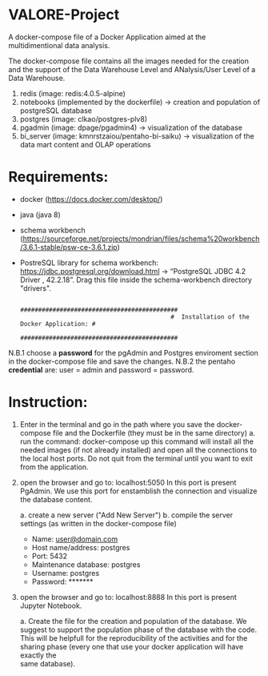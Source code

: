# VALORE-Project
A docker-compose file of a Docker Application aimed at the multidimentional data analysis. 

The docker-compose file contains all the images needed for the creation and the support of the Data Warehouse Level and ANalysis/User Level of a Data Warehouse.

1. redis (image: redis:4.0.5-alpine)    
2. notebooks (implemented by the dockerfile) -> creation and population of postgreSQL database
3. postgres (image: clkao/postgres-plv8)
4. pgadmin (image: dpage/pgadmin4) -> visualization of the database
5. bi_server (image: kmnrstzaiou/pentaho-bi-saiku) -> visualization of the data mart content and OLAP operations


# Requirements:

- docker (https://docs.docker.com/desktop/)
- java (java 8)
- schema workbench (https://sourceforge.net/projects/mondrian/files/schema%20workbench/3.6.1-stable/psw-ce-3.6.1.zip) 
- PostreSQL library for schema workbench: https://jdbc.postgresql.org/download.html -> “PostgreSQL JDBC 4.2 Driver , 42.2.18”. 
  Drag this file inside the schema-workbench directory "drivers".

                                                ############################################
                                                #  Installation of the Docker Application: #
                                                ############################################
                                                
N.B.1 choose a **password** for the pgAdmin and Postgres enviroment section in the docker-compose file and save the changes.
N.B.2 the pentaho **credential** are: user = admin and password = password.


# Instruction:

1. Enter in the terminal and go in the path where you save the docker-compose file and the Dockerfile (they must be in the same directory)
    a. run the command: docker-compose up
       this command will install all the needed images (if not already installed) and open all the connections to the local host ports. 
       Do not quit from the terminal until you want to exit from the application.
       
2. open the browser and go to: localhost:5050
   In this port is present PgAdmin. We use this port for enstamblish the connection and visualize the database content.
   
   a. create a new server ("Add New Server")
   b. compile the server settings (as written in the docker-compose file)
      - Name: user@domain.com
      - Host name/address: postgres
      - Port: 5432
      - Maintenance database: postgres
      - Username: postgres
      - Password: *******
       
2. open the browser and go to: localhost:8888
   In this port is present Jupyter Notebook. 
   
   a. Create the file for the creation and population of the database. We suggest to support the population phase of the database with the code. 
      This will be helpfull for the reproducibility of the activities and for the sharing phase (every one that use your docker application will have exactly the        
      same database).
   
   
   
   
   
   
   
   
   
   
   
   
   
   
